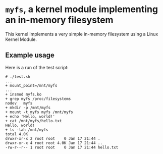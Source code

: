 # `myfs`, a kernel module implementing an in-memory filesystem

This kernel implements a very simple in-memory filesystem using a Linux Kernel Module.

## Example usage

Here is a run of the test script:

```
# ./test.sh
...
+ mount_point=/mnt/myfs
...
+ insmod myfs.ko
+ grep myfs /proc/filesystems
nodev	myfs
+ mkdir -p /mnt/myfs
+ mount -t myfs myfs /mnt/myfs
+ echo 'Hello, world!'
+ cat /mnt/myfs/hello.txt
Hello, world!
+ ls -lah /mnt/myfs
total 4.0K
drwxr-xr-x 2 root root    0 Jan 17 21:44 .
drwxr-xr-x 4 root root 4.0K Jan 17 21:44 ..
-rw-r--r-- 1 root root    0 Jan 17 21:44 hello.txt
```
